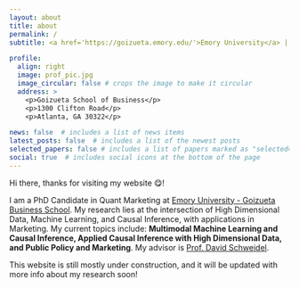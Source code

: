 ```yaml
---
layout: about
title: about
permalink: /
subtitle: <a href='https://goizueta.emory.edu/'>Emory University</a> | Marketing | PhD Candidate

profile:
  align: right
  image: prof_pic.jpg
  image_circular: false # crops the image to make it circular
  address: >
    <p>Goizueta School of Business</p>
    <p>1300 Clifton Road</p>
    <p>Atlanta, GA 30322</p>

news: false  # includes a list of news items
latest_posts: false  # includes a list of the newest posts
selected_papers: false # includes a list of papers marked as "selected={true}"
social: true  # includes social icons at the bottom of the page
---
```


Hi there, thanks for visiting my website 😋!

I am a PhD Candidate in Quant Marketing at [Emory University - Goizueta Business School](https://goizueta.emory.edu/). My research lies at the intersection of High Dimensional Data, Machine Learning, and Causal Inference, with applications in Marketing. My current topics include: **Multimodal Machine Learning and Causal Inference, Applied Causal Inference with High Dimensional Data, and Public Policy and Marketing**. My advisor is [Prof. David Schweidel](https://goizueta.emory.edu/faculty/profiles/david-schweidel).

This website is still mostly under construction, and it will be updated with more info about my research soon!



